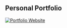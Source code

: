 ## Personal Portfolio


[![Portfolio Website](https://i.ibb.co/wQGBfXp/portfolio.png)](https://portfolio007.vercel.app)

